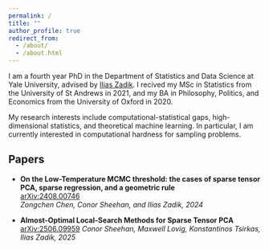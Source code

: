 ```yaml
---
permalink: /
title: ""
author_profile: true
redirect_from: 
  - /about/
  - /about.html
---
```


I am a fourth year PhD in the Department of Statistics and Data Science at Yale University, advised by [Ilias Zadik](https://iliaszadik.github.io/). I recived my MSc in Statistics from the University of St Andrews in 2021, and my BA in Philosophy, Politics, and Economics from the University of Oxford in 2020. 

My research interests include computational-statistical gaps, high-dimensional statistics, and theoretical machine learning. In particular, I am currently interested in computational hardness for sampling problems. 

## Papers
- **On the Low-Temperature MCMC threshold: the cases of sparse tensor PCA, sparse regression, and a geometric rule**  
  [arXiv:2408.00746](https://arxiv.org/abs/2408.00746)  
  *Zongchen Chen, Conor Sheehan, and Ilias Zadik, 2024*

- **Almost-Optimal Local-Search Methods for Sparse Tensor PCA**
  [arXiv:2506.09959](https://arxiv.org/abs/2506.09959)
  *Conor Sheehan, Maxwell Lovig, Konstantinos Tsirkas, Ilias Zadik, 2025*


